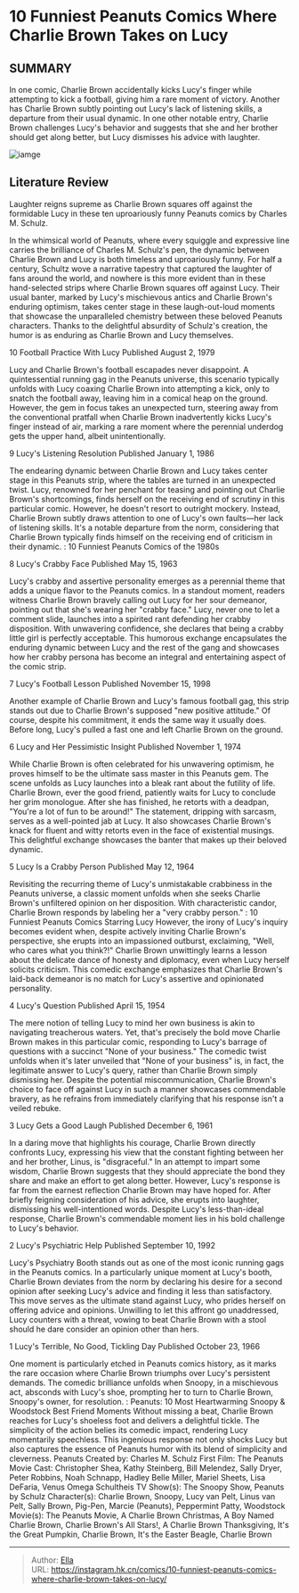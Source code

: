 # 10 Funniest Peanuts Comics Where Charlie Brown Takes on Lucy


## SUMMARY 


 In one comic, Charlie Brown accidentally kicks Lucy&#39;s finger while attempting to kick a football, giving him a rare moment of victory. 
 Another has Charlie Brown subtly pointing out Lucy&#39;s lack of listening skills, a departure from their usual dynamic. 
 In one other notable entry, Charlie Brown challenges Lucy&#39;s behavior and suggests that she and her brother should get along better, but Lucy dismisses his advice with laughter. 

![iamge](https://static1.srcdn.com/wordpress/wp-content/uploads/2023/11/charlie-brown-frustrated-with-lucy-backstage-during-a-charlie-brown-christmas.jpg)

## Literature Review

Laughter reigns supreme as Charlie Brown squares off against the formidable Lucy in these ten uproariously funny Peanuts comics by Charles M. Schulz.




In the whimsical world of Peanuts, where every squiggle and expressive line carries the brilliance of Charles M. Schulz&#39;s pen, the dynamic between Charlie Brown and Lucy is both timeless and uproariously funny. For half a century, Schultz wove a narrative tapestry that captured the laughter of fans around the world, and nowhere is this more evident than in these hand-selected strips where Charlie Brown squares off against Lucy.
Their usual banter, marked by Lucy&#39;s mischievous antics and Charlie Brown&#39;s enduring optimism, takes center stage in these laugh-out-loud moments that showcase the unparalleled chemistry between these beloved Peanuts characters. Thanks to the delightful absurdity of Schulz&#39;s creation, the humor is as enduring as Charlie Brown and Lucy themselves.









 








 10  Football Practice With Lucy 
Published August 2, 1979
        

Lucy and Charlie Brown&#39;s football escapades never disappoint. A quintessential running gag in the Peanuts universe, this scenario typically unfolds with Lucy coaxing Charlie Brown into attempting a kick, only to snatch the football away, leaving him in a comical heap on the ground.
However, the gem in focus takes an unexpected turn, steering away from the conventional pratfall when Charlie Brown inadvertently kicks Lucy&#39;s finger instead of air, marking a rare moment where the perennial underdog gets the upper hand, albeit unintentionally.





 9  Lucy&#39;s Listening Resolution 
Published January 1, 1986


 







The endearing dynamic between Charlie Brown and Lucy takes center stage in this Peanuts strip, where the tables are turned in an unexpected twist. Lucy, renowned for her penchant for teasing and pointing out Charlie Brown&#39;s shortcomings, finds herself on the receiving end of scrutiny in this particular comic.
However, he doesn&#39;t resort to outright mockery. Instead, Charlie Brown subtly draws attention to one of Lucy&#39;s own faults—her lack of listening skills. It&#39;s a notable departure from the norm, considering that Charlie Brown typically finds himself on the receiving end of criticism in their dynamic.
 : 10 Funniest Peanuts Comics of the 1980s





 8  Lucy&#39;s Crabby Face 
Published May 15, 1963
        

Lucy&#39;s crabby and assertive personality emerges as a perennial theme that adds a unique flavor to the Peanuts comics. In a standout moment, readers witness Charlie Brown bravely calling out Lucy for her sour demeanor, pointing out that she&#39;s wearing her &#34;crabby face.&#34;
Lucy, never one to let a comment slide, launches into a spirited rant defending her crabby disposition. With unwavering confidence, she declares that being a crabby little girl is perfectly acceptable. This humorous exchange encapsulates the enduring dynamic between Lucy and the rest of the gang and showcases how her crabby persona has become an integral and entertaining aspect of the comic strip.





 7  Lucy&#39;s Football Lesson 
Published November 15, 1998
        

Another example of Charlie Brown and Lucy&#39;s famous football gag, this strip stands out due to Charlie Brown&#39;s supposed &#34;new positive attitude.&#34; Of course, despite his commitment, it ends the same way it usually does. Before long, Lucy&#39;s pulled a fast one and left Charlie Brown on the ground.





 6  Lucy and Her Pessimistic Insight 
Published November 1, 1974


 







While Charlie Brown is often celebrated for his unwavering optimism, he proves himself to be the ultimate sass master in this Peanuts gem. The scene unfolds as Lucy launches into a bleak rant about the futility of life. Charlie Brown, ever the good friend, patiently waits for Lucy to conclude her grim monologue.
After she has finished, he retorts with a deadpan, &#34;You&#39;re a lot of fun to be around!&#34; The statement, dripping with sarcasm, serves as a well-pointed jab at Lucy. It also showcases Charlie Brown&#39;s knack for fluent and witty retorts even in the face of existential musings. This delightful exchange showcases the banter that makes up their beloved dynamic.





 5  Lucy Is a Crabby Person 
Published May 12, 1964
        

Revisiting the recurring theme of Lucy&#39;s unmistakable crabbiness in the Peanuts universe, a classic moment unfolds when she seeks Charlie Brown&#39;s unfiltered opinion on her disposition. With characteristic candor, Charlie Brown responds by labeling her a &#34;very crabby person.&#34;
 : 10 Funniest Peanuts Comics Starring Lucy
However, the irony of Lucy&#39;s inquiry becomes evident when, despite actively inviting Charlie Brown&#39;s perspective, she erupts into an impassioned outburst, exclaiming, &#34;Well, who cares what you think?!&#34; Charlie Brown unwittingly learns a lesson about the delicate dance of honesty and diplomacy, even when Lucy herself solicits criticism. This comedic exchange emphasizes that Charlie Brown&#39;s laid-back demeanor is no match for Lucy&#39;s assertive and opinionated personality.





 4  Lucy&#39;s Question 
Published April 15, 1954
        

The mere notion of telling Lucy to mind her own business is akin to navigating treacherous waters. Yet, that&#39;s precisely the bold move Charlie Brown makes in this particular comic, responding to Lucy&#39;s barrage of questions with a succinct &#34;None of your business.&#34;
The comedic twist unfolds when it&#39;s later unveiled that &#34;None of your business&#34; is, in fact, the legitimate answer to Lucy&#39;s query, rather than Charlie Brown simply dismissing her. Despite the potential miscommunication, Charlie Brown&#39;s choice to face off against Lucy in such a manner showcases commendable bravery, as he refrains from immediately clarifying that his response isn&#39;t a veiled rebuke.





 3  Lucy Gets a Good Laugh 
Published December 6, 1961


 







In a daring move that highlights his courage, Charlie Brown directly confronts Lucy, expressing his view that the constant fighting between her and her brother, Linus, is &#34;disgraceful.&#34; In an attempt to impart some wisdom, Charlie Brown suggests that they should appreciate the bond they share and make an effort to get along better.
However, Lucy&#39;s response is far from the earnest reflection Charlie Brown may have hoped for. After briefly feigning consideration of his advice, she erupts into laughter, dismissing his well-intentioned words. Despite Lucy&#39;s less-than-ideal response, Charlie Brown&#39;s commendable moment lies in his bold challenge to Lucy&#39;s behavior.





 2  Lucy&#39;s Psychiatric Help 
Published September 10, 1992
        

Lucy&#39;s Psychiatry Booth stands out as one of the most iconic running gags in the Peanuts comics. In a particularly unique moment at Lucy&#39;s booth, Charlie Brown deviates from the norm by declaring his desire for a second opinion after seeking Lucy&#39;s advice and finding it less than satisfactory.
This move serves as the ultimate stand against Lucy, who prides herself on offering advice and opinions. Unwilling to let this affront go unaddressed, Lucy counters with a threat, vowing to beat Charlie Brown with a stool should he dare consider an opinion other than hers.





 1  Lucy&#39;s Terrible, No Good, Tickling Day 
Published October 23, 1966
        

One moment is particularly etched in Peanuts comics history, as it marks the rare occasion where Charlie Brown triumphs over Lucy&#39;s persistent demands. The comedic brilliance unfolds when Snoopy, in a mischievous act, absconds with Lucy&#39;s shoe, prompting her to turn to Charlie Brown, Snoopy&#39;s owner, for resolution.
 : Peanuts: 10 Most Heartwarming Snoopy &amp; Woodstock Best Friend Moments
Without missing a beat, Charlie Brown reaches for Lucy&#39;s shoeless foot and delivers a delightful tickle. The simplicity of the action belies its comedic impact, rendering Lucy momentarily speechless. This ingenious response not only shocks Lucy but also captures the essence of Peanuts humor with its blend of simplicity and cleverness.
               Peanuts   Created by:   Charles M. Schulz    First Film:   The Peanuts Movie    Cast:   Christopher Shea, Kathy Steinberg, Bill Melendez, Sally Dryer, Peter Robbins, Noah Schnapp, Hadley Belle Miller, Mariel Sheets, Lisa DeFaria, Venus Omega Schultheis    TV Show(s):   The Snoopy Show, Peanuts by Schulz    Character(s):   Charlie Brown, Snoopy, Lucy van Pelt, Linus van Pelt, Sally Brown, Pig-Pen, Marcie (Peanuts), Peppermint Patty, Woodstock     Movie(s):   The Peanuts Movie, A Charlie Brown Christmas, A Boy Named Charlie Brown, Charlie Brown&#39;s All Stars!, A Charlie Brown Thanksgiving, It&#39;s the Great Pumpkin, Charlie Brown, It&#39;s the Easter Beagle, Charlie Brown      

---

> Author: [Ella](https://instagram.hk.cn/)  
> URL: https://instagram.hk.cn/comics/10-funniest-peanuts-comics-where-charlie-brown-takes-on-lucy/  

